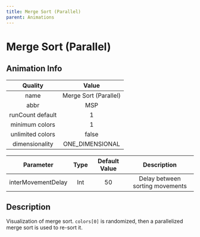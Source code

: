 ```yaml
---
title: Merge Sort (Parallel)
parent: Animations
---
```


<!-- THIS FILE IS AUTOMATICALLY GENERATED -->
<!-- MAKE CHANGES TO THE AnimationInfo INSTANCE ASSOCIATED WITH THIS ANIMATION -->

# Merge Sort (Parallel)

## Animation Info

|Quality|Value|
|:-:|:-:|
|name|Merge Sort (Parallel)|
|abbr|MSP|
|runCount default|1|
|minimum colors|1|
|unlimited colors|false|
|dimensionality|ONE_DIMENSIONAL|

|Parameter|Type|Default Value|Description|
|:-:|:-:|:-:|:-:|
|interMovementDelay|Int|50|Delay between sorting movements|

## Description
Visualization of merge sort.
`colors[0]` is randomized, then a parallelized merge sort is used to re-sort it.

